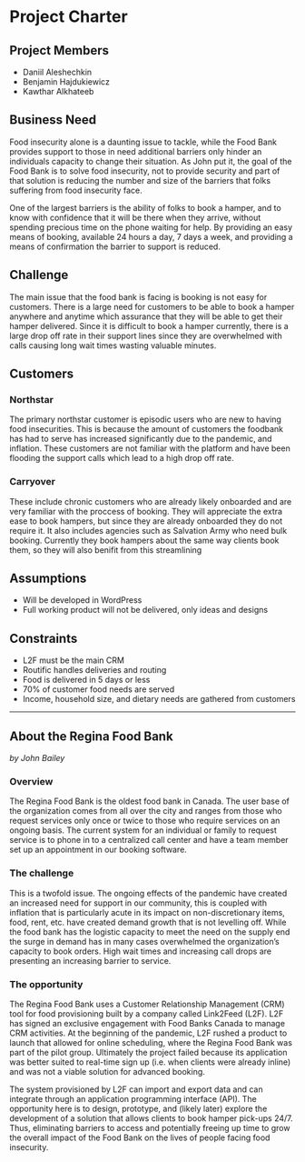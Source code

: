 # Project Charter
## Project Members
* Daniil Aleshechkin
* Benjamin Hajdukiewicz
* Kawthar Alkhateeb
## Business Need
Food insecurity alone is a daunting issue to tackle, while the Food Bank provides support to those in need additional barriers only hinder an individuals capacity to change their situation. As John put it, the goal of the Food Bank is to solve food insecurity, not to provide security and part of that solution is reducing the number and size of the barriers that folks suffering from food insecurity face.

One of the largest barriers is the ability of folks to book a hamper, and to know with confidence that it will be there when they arrive, without spending precious time on the phone waiting for help. By providing an easy means of booking, available 24 hours a day, 7 days a week, and providing a means of confirmation the barrier to support is reduced.
## Challenge
The main issue that the food bank is facing is booking is not easy for customers. There is a large need for customers to be able to book a hamper anywhere and anytime which assurance that they will be able to get their hamper delivered. Since it is difficult to book a hamper currently, there is a large drop off rate in their support lines since they are overwhelmed with calls causing long wait times wasting valuable minutes.

## Customers

### Northstar
The primary northstar customer is episodic users who are new to having food insecurities. This is because the amount of customers the foodbank has had to serve has increased significantly due to the pandemic, and inflation. These customers are not familiar with the platform and have been flooding the support calls which lead to a high drop off rate.
### Carryover
These include chronic customers who are already likely onboarded and are very familiar with the proccess of booking. They will appreciate the extra ease to book hampers, but since they are already onboarded they do not require it. It also includes agencies such as Salvation Army who need bulk booking. Currently they book hampers about the same way clients book them, so they will also benifit from this streamlining
## Assumptions
* Will be developed in WordPress
* Full working product will not be delivered, only ideas and designs

## Constraints
* L2F must be the main CRM
* Routific handles deliveries and routing
* Food is delivered in 5 days or less
* 70% of customer food needs are served
* Income, household size, and dietary needs are gathered from customers
---
## About the Regina Food Bank
*by John Bailey*

### Overview
The Regina Food Bank is the oldest food bank in Canada. The user base of the organization comes from all over the city and ranges from those who request services only once or twice to those who require services on an ongoing basis. The current system for an individual or family to request service is to phone in to a centralized call center and have a team member set up an appointment in our booking software.

### The challenge

This is a twofold issue. The ongoing effects of the pandemic have created an increased need for support in our community, this is coupled with inflation that is particularly acute in its impact on non-discretionary items, food, rent, etc. have created demand growth that is not levelling off.  While the food bank has the logistic capacity to meet the need on the supply end the surge in demand has in many cases overwhelmed the organization’s capacity to book orders.  High wait times and increasing call drops are presenting an increasing barrier to service.

### The opportunity
The Regina Food Bank uses a Customer Relationship Management (CRM) tool for food provisioning built by a company called Link2Feed (L2F).  L2F has signed an exclusive engagement with Food Banks Canada to manage CRM activities. At the beginning of the pandemic, L2F rushed a product to launch that allowed for online scheduling, where the Regina Food Bank was part of the pilot group. Ultimately the project failed because its application was better suited to real-time sign up (i.e. when clients were already inline) and was not a viable solution for advanced booking.

The system provisioned by L2F can import and export data and can integrate through an application programming interface (API). The opportunity here is to design, prototype, and (likely later) explore the development of a solution that allows clients to book hamper pick-ups 24/7. Thus, eliminating barriers to access and potentially freeing up time to grow the overall impact of the Food Bank on the lives of people facing food insecurity.
